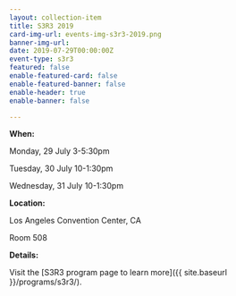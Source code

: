 ```yaml
---
layout: collection-item
title: S3R3 2019
card-img-url: events-img-s3r3-2019.png
banner-img-url:
date: 2019-07-29T00:00:00Z
event-type: s3r3
featured: false
enable-featured-card: false
enable-featured-banner: false
enable-header: true
enable-banner: false

---
```

**When:**

Monday, 29 July 3-5:30pm

Tuesday, 30 July 10-1:30pm

Wednesday, 31 July 10-1:30pm

**Location:** 

Los Angeles Convention Center, CA

Room 508

**Details:** 

Visit the [S3R3 program page to learn more]({{ site.baseurl }}/programs/s3r3/).